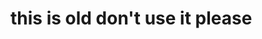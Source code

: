 # this is old don't use it please

<!-- # Simple blog Engine with laravel #


installation guide :  
**git clone https://github.com/Armanjafari/blog**  
**cd blog**  
**composer install**    
# **Setup env file and database then run :**  
**php artisan migrate**  
**php artisan db:seed**    

# Note  #
this project isnt work for you becuse Laravel authentication controller had changes and you should put this on **view** function in the auth controllers :  
  
**cats = Categories::all();**  
**alltags = tag::all();**  

**view ('viewfile', ['cats' => $cats , 'alltags' => $alltags])**  
 -->
